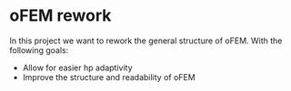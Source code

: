 # oFEM rework

In this project we want to rework the general structure of oFEM. With the following goals:
  - Allow for easier hp adaptivity
  - Improve the structure and readability of oFEM